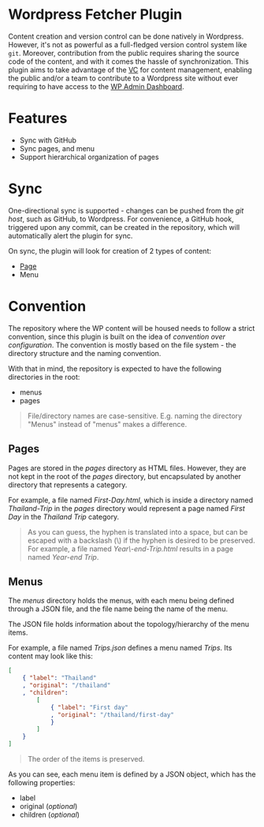 # Wordpress Fetcher Plugin

Content creation and version control can be done natively in Wordpress. However, it's not as powerful as a full-fledged version control system like `git`. Moreover, contribution from the public requires sharing the source code of the content, and with it comes the hassle of synchronization. This plugin aims to take advantage of the [VC](https://en.wikipedia.org/wiki/Version_control) for content management, enabling the public and/or a team to contribute to a Wordpress site without ever requiring to have access to the [WP Admin Dashboard](https://wordpress.com/support/dashboard/).

# Features

- Sync with GitHub
- Sync pages, and menu
- Support hierarchical organization of pages

# Sync

One-directional sync is supported - changes can be pushed from the _git host_, such as GitHub, to Wordpress. For convenience, a GitHub hook, triggered upon any commit, can be created in the repository, which will automatically alert the plugin for sync.

On sync, the plugin will look for creation of 2 types of content:

- [Page](https://wordpress.org/support/article/pages/)
- Menu

# Convention

The repository where the WP content will be housed needs to follow a strict convention, since this plugin is built on the idea of _convention over configuration_. The convention is mostly based on the file system - the directory structure and the naming convention.

With that in mind, the repository is expected to have the following directories in the root:

- menus
- pages

> File/directory names are case-sensitive. E.g. naming the directory "Menus" instead of "menus" makes a difference.

## Pages

Pages are stored in the _pages_ directory as HTML files. However, they are not kept in the root of the _pages_ directory, but encapsulated by another directory that represents a category.

For example, a file named _First-Day.html_, which is inside a directory named _Thailand-Trip_ in the _pages_ directory would represent a page named _First Day_ in the _Thailand Trip_ category.

> As you can guess, the hyphen is translated into a space, but can be escaped with a backslash (\\) if the hyphen is desired to be preserved. For example, a file named _Year\\-end-Trip.html_ results in a page named _Year-end Trip_.

## Menus

The _menus_ directory holds the menus, with each menu being defined through a JSON file, and the file name being the name of the menu.

The JSON file holds information about the topology/hierarchy of the menu items.

For example, a file named _Trips.json_ defines a menu named _Trips_. Its content may look like this:

```json
[
    { "label": "Thailand"
    , "original": "/thailand"
    , "children":
        [
            { "label": "First day"
            , "original": "/thailand/first-day"
            }
        ]
    }
]
```

> The order of the items is preserved.

As you can see, each menu item is defined by a JSON object, which has the following properties:

- label 
- original (_optional_)
- children (_optional_)
